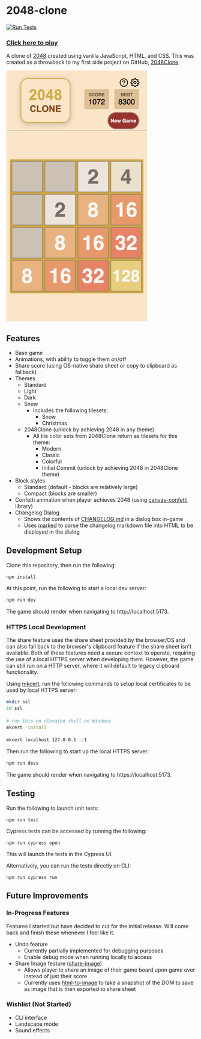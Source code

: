 # 2048-clone

[![Run Tests](https://github.com/Coteh/2048-clone/actions/workflows/run-tests.yml/badge.svg)](https://github.com/Coteh/2048-clone/actions/workflows/run-tests.yml)

### [**Click here to play**](https://coteh.github.io/2048-clone)

A clone of [2048](https://play2048.co/) created using vanilla JavaScript, HTML, and CSS. This was created as a throwback to my first side project on GitHub, [2048Clone](https://github.com/Coteh/2048Clone).

![Browser Game Screenshot](screenshot.png "Browser Game Screenshot")

## Features

- Base game
- Animations, with ability to toggle them on/off
- Share score (using OS-native share sheet or copy to clipboard as fallback)
- Themes
    - Standard
    - Light
    - Dark
    - Snow
        - Includes the following tilesets:
            - Snow
            - Christmas
    - 2048Clone (unlock by achieving 2048 in any theme)
        - All tile color sets from 2048Clone return as tilesets for this theme:
            - Modern
            - Classic
            - Colorful
            - Initial Commit (unlock by achieving 2048 in 2048Clone theme)
- Block styles
    - Standard (default - blocks are relatively large)
    - Compact (blocks are smaller)
- Confetti animation when player achieves 2048 (using [canvas-confetti](https://github.com/catdad/canvas-confetti) library)
- Changelog Dialog
    - Shows the contents of [CHANGELOG.md](CHANGELOG.md) in a dialog box in-game
    - Uses [marked](https://github.com/markedjs/marked) to parse the changelog markdown file into HTML to be displayed in the dialog

## Development Setup

Clone this repository, then run the following:

```
npm install
```

At this point, run the following to start a local dev server:

```sh
npm run dev
```

The game should render when navigating to http://localhost:5173.

### HTTPS Local Development

The share feature uses the share sheet provided by the browser/OS and can also fall back to the browser's clipboard feature if the share sheet isn't available. Both of these features need a secure context to operate, requiring the use of a local HTTPS server when developing them. However, the game can still run on a HTTP server, where it will default to legacy clipboard functionality.

Using [mkcert](https://github.com/FiloSottile/mkcert), run the following commands to setup local certificates to be used by local HTTPS server:

```sh
mkdir ssl
cd ssl

# run this on elevated shell on Windows
mkcert -install

mkcert localhost 127.0.0.1 ::1
```

Then run the following to start up the local HTTPS server:

```sh
npm run devs
```

The game should render when navigating to https://localhost:5173.

## Testing

Run the following to launch unit tests:

```
npm run test
```

Cypress tests can be accessed by running the following:

```
npm run cypress open
```

This will launch the tests in the Cypress UI. 

Alternatively, you can run the tests directly on CLI:

```
npm run cypress run
```

## Future Improvements

### In-Progress Features

Features I started but have decided to cut for the initial release. Will come back and finish these whenever I feel like it.

- Undo feature
    - Currently partially implemented for debugging purposes
    - Enable debug mode when running locally to access
- Share Image feature ([share-image](https://github.com/Coteh/2048-clone/tree/share-image))
    - Allows player to share an image of their game board upon game over instead of just their score
    - Currently uses [html-to-image](https://github.com/bubkoo/html-to-image) to take a snapshot of the DOM to save as image that is then exported to share sheet

### Wishlist (Not Started)

- CLI interface
- Landscape mode
- Sound effects
